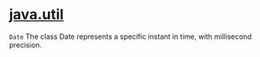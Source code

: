 # [java.util](https://docs.oracle.com/en/java/javase/20/docs/api/java.base/java/util/package-summary.html)

`Date` The class Date represents a specific instant in time, with millisecond precision.
